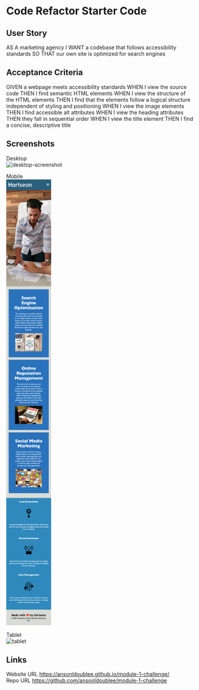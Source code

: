 # Code Refactor Starter Code

## User Story
AS A marketing agency
I WANT a codebase that follows accessibility standards
SO THAT our own site is optimized for search engines


## Acceptance Criteria
GIVEN a webpage meets accessibility standards
WHEN I view the source code
THEN I find semantic HTML elements
WHEN I view the structure of the HTML elements
THEN I find that the elements follow a logical structure independent of styling and positioning
WHEN I view the image elements
THEN I find accessible alt attributes
WHEN I view the heading attributes
THEN they fall in sequential order
WHEN I view the title element
THEN I find a concise, descriptive title

## Screenshots
Desktop
<br/>
<img src="Develop/assets/images/module-1-challenge-desktop-screenshot.png" width="300" alt="desktop-screenshot"/>

Mobile
<br/>
<img src="Develop/assets/images/module-1-challenge-mobile-screenshot.png" width="120" alt="mobile-screenshot"/>

Tablet
<br/>
<img src="Develop/assets/images/module-1-challenge-tablet-screenshot.png" width="200" alt="tablet"/>

## Links
Website URL https://ansonldoublee.github.io/module-1-challenge/
<br/>
Repo URL https://github.com/ansonldoublee/module-1-challenge 
